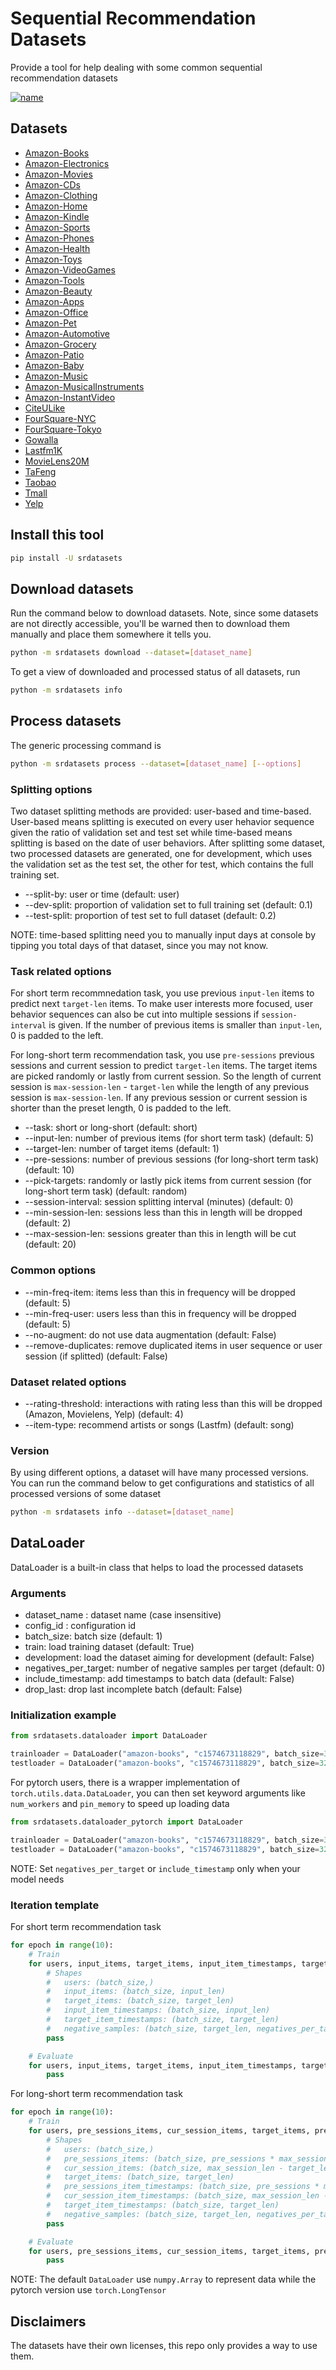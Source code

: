 # Sequential Recommendation Datasets

Provide a tool for help dealing with some common sequential recommendation datasets

[![name](https://img.shields.io/badge/pypi_package-v0.0.3-blue?style=flat-square&logo=pypi)](https://pypi.org/project/srdatasets)

## Datasets

- [Amazon-Books](http://jmcauley.ucsd.edu/data/amazon/)
- [Amazon-Electronics](http://jmcauley.ucsd.edu/data/amazon/)
- [Amazon-Movies](http://jmcauley.ucsd.edu/data/amazon/)
- [Amazon-CDs](http://jmcauley.ucsd.edu/data/amazon/)
- [Amazon-Clothing](http://jmcauley.ucsd.edu/data/amazon/)
- [Amazon-Home](http://jmcauley.ucsd.edu/data/amazon/)
- [Amazon-Kindle](http://jmcauley.ucsd.edu/data/amazon/)
- [Amazon-Sports](http://jmcauley.ucsd.edu/data/amazon/)
- [Amazon-Phones](http://jmcauley.ucsd.edu/data/amazon/)
- [Amazon-Health](http://jmcauley.ucsd.edu/data/amazon/)
- [Amazon-Toys](http://jmcauley.ucsd.edu/data/amazon/)
- [Amazon-VideoGames](http://jmcauley.ucsd.edu/data/amazon/)
- [Amazon-Tools](http://jmcauley.ucsd.edu/data/amazon/)
- [Amazon-Beauty](http://jmcauley.ucsd.edu/data/amazon/)
- [Amazon-Apps](http://jmcauley.ucsd.edu/data/amazon/)
- [Amazon-Office](http://jmcauley.ucsd.edu/data/amazon/)
- [Amazon-Pet](http://jmcauley.ucsd.edu/data/amazon/)
- [Amazon-Automotive](http://jmcauley.ucsd.edu/data/amazon/)
- [Amazon-Grocery](http://jmcauley.ucsd.edu/data/amazon/)
- [Amazon-Patio](http://jmcauley.ucsd.edu/data/amazon/)
- [Amazon-Baby](http://jmcauley.ucsd.edu/data/amazon/)
- [Amazon-Music](http://jmcauley.ucsd.edu/data/amazon/)
- [Amazon-MusicalInstruments](http://jmcauley.ucsd.edu/data/amazon/)
- [Amazon-InstantVideo](http://jmcauley.ucsd.edu/data/amazon/)
- [CiteULike](http://konect.cc/networks/citeulike-ut/)
- [FourSquare-NYC](https://sites.google.com/site/yangdingqi/home/foursquare-dataset)
- [FourSquare-Tokyo](https://sites.google.com/site/yangdingqi/home/foursquare-dataset)
- [Gowalla](https://snap.stanford.edu/data/loc-Gowalla.html)
- [Lastfm1K](http://ocelma.net/MusicRecommendationDataset/lastfm-1K.html)
- [MovieLens20M](https://grouplens.org/datasets/movielens/)
- [TaFeng](https://stackoverflow.com/a/25460645/8810037)
- [Taobao](https://tianchi.aliyun.com/dataset/dataDetail?dataId=649)
- [Tmall](https://tianchi.aliyun.com/dataset/dataDetail?dataId=47)
- [Yelp](https://www.yelp.com/dataset)

## Install this tool

```bash
pip install -U srdatasets
```

## Download datasets

Run the command below to download datasets. Note, since some datasets are not directly accessible, you'll be warned then to download them manually and place them somewhere it tells you.

```bash
python -m srdatasets download --dataset=[dataset_name]
```

To get a view of downloaded and processed status of all datasets, run

```bash
python -m srdatasets info
```

## Process datasets

The generic processing command is

```bash
python -m srdatasets process --dataset=[dataset_name] [--options]
```

### Splitting options

Two dataset splitting methods are provided: user-based and time-based. User-based means splitting is executed on every user hehavior sequence given the ratio of validation set and test set while time-based means splitting is based on the date of user behaviors. After splitting some dataset, two processed datasets are generated, one for development, which uses the validation set as the test set, the other for test, which contains the full training set.

- --split-by: user or time (default: user)
- --dev-split: proportion of validation set to full training set (default: 0.1)
- --test-split: proportion of test set to full dataset (default: 0.2)

NOTE: time-based splitting need you to manually input days at console by tipping you total days of that dataset, since you may not know.

### Task related options

For short term recommnedation task, you use previous `input-len` items to predict next `target-len` items. To make user interests more focused, user behavior sequences can also be cut into multiple sessions if `session-interval` is given. If the number of previous items is smaller than `input-len`, 0 is padded to the left.

For long-short term recommendation task, you use `pre-sessions` previous sessions and current session to predict `target-len` items. The target items are picked randomly or lastly from current session. So the length of current session is `max-session-len` - `target-len` while the length of any previous session is `max-session-len`. If any previous session or current session is shorter than the preset length, 0 is padded to the left.

- --task: short or long-short (default: short)
- --input-len: number of previous items (for short term task) (default: 5)
- --target-len: number of target items (default: 1)
- --pre-sessions: number of previous sessions (for long-short term task) (default: 10)
- --pick-targets: randomly or lastly pick items from current session (for long-short term task) (default: random)
- --session-interval: session splitting interval (minutes)  (default: 0)
- --min-session-len: sessions less than this in length will be dropped  (default: 2)
- --max-session-len: sessions greater than this in length will be cut  (default: 20)

### Common options

- --min-freq-item: items less than this in frequency will be dropped (default: 5)
- --min-freq-user: users less than this in frequency will be dropped (default: 5)
- --no-augment: do not use data augmentation (default: False)
- --remove-duplicates: remove duplicated items in user sequence or user session (if splitted) (default: False)

### Dataset related options

- --rating-threshold: interactions with rating less than this will be dropped (Amazon, Movielens, Yelp) (default: 4)
- --item-type: recommend artists or songs (Lastfm) (default: song)

### Version

By using different options, a dataset will have many processed versions. You can run the command below to get configurations and statistics of all processed versions of some dataset

```bash
python -m srdatasets info --dataset=[dataset_name]
```

## DataLoader

DataLoader is a built-in class that helps to load the processed datasets

### Arguments

- dataset_name : dataset name (case insensitive)
- config_id : configuration id
- batch_size: batch size (default: 1)
- train: load training dataset (default: True)
- development: load the dataset aiming for development (default: False)
- negatives_per_target: number of negative samples per target (default: 0)
- include_timestamp: add timestamps to batch data (default: False)
- drop_last: drop last incomplete batch (default: False)

### Initialization example

```python
from srdatasets.dataloader import DataLoader

trainloader = DataLoader("amazon-books", "c1574673118829", batch_size=32, Train=True, negatives_per_target=5, include_timestamp=True)
testloader = DataLoader("amazon-books", "c1574673118829", batch_size=32, Train=False, include_timestamp=True)
```

For pytorch users, there is a wrapper implementation of `torch.utils.data.DataLoader`, you can then set keyword arguments like `num_workers` and `pin_memory` to speed up loading data

```python
from srdatasets.dataloader_pytorch import DataLoader

trainloader = DataLoader("amazon-books", "c1574673118829", batch_size=32, Train=True, negatives_per_target=5, include_timestamp=True, num_workers=8, pin_memory=True)
testloader = DataLoader("amazon-books", "c1574673118829", batch_size=32, Train=False, include_timestamp=True, num_workers=8, pin_memory=True)
```

NOTE: Set `negatives_per_target` or `include_timestamp` only when your model needs

### Iteration template

For short term recommendation task

```python
for epoch in range(10):
    # Train
    for users, input_items, target_items, input_item_timestamps, target_item_timestamps, negative_samples in trainloader:
        # Shapes
        #   users: (batch_size,)
        #   input_items: (batch_size, input_len)
        #   target_items: (batch_size, target_len)
        #   input_item_timestamps: (batch_size, input_len)
        #   target_item_timestamps: (batch_size, target_len)
        #   negative_samples: (batch_size, target_len, negatives_per_target)
        pass

    # Evaluate
    for users, input_items, target_items, input_item_timestamps, target_item_timestamps in testloader:
        pass
```

For long-short term recommendation task

```python
for epoch in range(10):
    # Train
    for users, pre_sessions_items, cur_session_items, target_items, pre_sessions_item_timestamps, cur_session_item_timestamps, target_item_timestamps, negative_samples in trainloader:
        # Shapes
        #   users: (batch_size,)
        #   pre_sessions_items: (batch_size, pre_sessions * max_session_len)
        #   cur_session_items: (batch_size, max_session_len - target_len)
        #   target_items: (batch_size, target_len)
        #   pre_sessions_item_timestamps: (batch_size, pre_sessions * max_session_len)
        #   cur_session_item_timestamps: (batch_size, max_session_len - target_len)
        #   target_item_timestamps: (batch_size, target_len)
        #   negative_samples: (batch_size, target_len, negatives_per_target)
        pass

    # Evaluate
    for users, pre_sessions_items, cur_session_items, target_items, pre_sessions_item_timestamps, cur_session_item_timestamps, target_item_timestamps in testloader:
        pass
```

NOTE: The default `DataLoader` use `numpy.Array` to represent data while the pytorch version use `torch.LongTensor`

## Disclaimers

The datasets have their own licenses, this repo only provides a way to use them.
